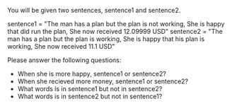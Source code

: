 You will be given two sentences, sentence1 and sentence2. 

sentence1 = "The man has a plan but the plan is not working, She is happy that did run the plan, She now received 12.09999 USD"
sentence2 = "The man has a plan but the plan is working, She is happy that his plan is working, She now received 11.1 USD"

Please answer the following questions:
- When she is more happy, sentence1 or sentence2?
- When she recieved more money, sentence1 or sentence2?
- What words is in sentence1 but not in sentence2?
- What words is in sentence2 but not in sentence1?
